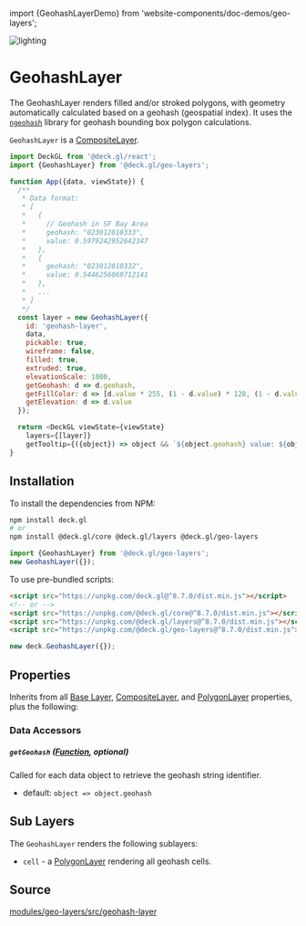 import {GeohashLayerDemo} from 'website-components/doc-demos/geo-layers';

<GeohashLayerDemo/>

<p class="badges">
  <img src="https://img.shields.io/badge/lighting-yes-blue.svg?style=flat-square" alt="lighting" />
</p>

# GeohashLayer

The GeohashLayer renders filled and/or stroked polygons, with geometry automatically calculated based on a geohash (geospatial index). It uses the [`ngeohash`](https://github.com/sunng87/node-geohash) library for geohash bounding box polygon calculations.

`GeohashLayer` is a [CompositeLayer](/docs/api-reference/core/composite-layer.md).

```js
import DeckGL from '@deck.gl/react';
import {GeohashLayer} from '@deck.gl/geo-layers';

function App({data, viewState}) {
  /**
   * Data format:
   * [
   *   {
   *     // Geohash in SF Bay Area
   *     geohash: "023012010333",
   *     value: 0.5979242952642347
   *   },
   *   {
   *     geohash: "023012010332",
   *     value: 0.5446256069712141
   *   },
   *   ...
   * ]
   */
  const layer = new GeohashLayer({
    id: 'geohash-layer',
    data,
    pickable: true,
    wireframe: false,
    filled: true,
    extruded: true,
    elevationScale: 1000,
    getGeohash: d => d.geohash,
    getFillColor: d => [d.value * 255, (1 - d.value) * 128, (1 - d.value) * 255],
    getElevation: d => d.value
  });

  return <DeckGL viewState={viewState}
    layers={[layer]}
    getTooltip={({object}) => object && `${object.geohash} value: ${object.value}`} />;
}
```


## Installation

To install the dependencies from NPM:

```bash
npm install deck.gl
# or
npm install @deck.gl/core @deck.gl/layers @deck.gl/geo-layers
```

```js
import {GeohashLayer} from '@deck.gl/geo-layers';
new GeohashLayer({});
```

To use pre-bundled scripts:

```html
<script src="https://unpkg.com/deck.gl@^8.7.0/dist.min.js"></script>
<!-- or -->
<script src="https://unpkg.com/@deck.gl/core@^8.7.0/dist.min.js"></script>
<script src="https://unpkg.com/@deck.gl/layers@^8.7.0/dist.min.js"></script>
<script src="https://unpkg.com/@deck.gl/geo-layers@^8.7.0/dist.min.js"></script>
```

```js
new deck.GeohashLayer({});
```


## Properties

Inherits from all [Base Layer](/docs/api-reference/core/layer.md), [CompositeLayer](/docs/api-reference/core/composite-layer.md), and [PolygonLayer](/docs/api-reference/layers/polygon-layer.md) properties, plus the following:

### Data Accessors

##### `getGeohash` ([Function](/docs/developer-guide/using-layers.md#accessors), optional)

Called for each data object to retrieve the geohash string identifier.

* default: `object => object.geohash`


## Sub Layers

The `GeohashLayer` renders the following sublayers:

* `cell` - a [PolygonLayer](/docs/api-reference/layers/polygon-layer.md) rendering all geohash cells.


## Source

[modules/geo-layers/src/geohash-layer](https://github.com/visgl/deck.gl/tree/master/modules/geo-layers/src/geohash-layer)
